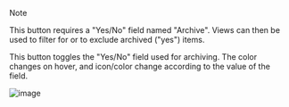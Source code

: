 > [!NOTE]
> This button requires a "Yes/No" field named "Archive". Views can then be used to filter for or to exclude archived ("yes") items.

This button toggles the "Yes/No" field used for archiving. The color changes on hover, and icon/color change according to the value of the field.

![image](https://github.com/aolson28/Microsoft-List-and-Power-Automate/assets/123501344/a7ee9946-12fd-43e0-81ae-014227874c10)
